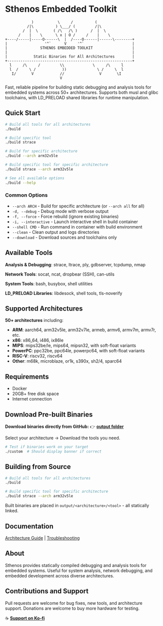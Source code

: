 # Sthenos Embedded Toolkit

```
            )           \     /          (
          /|\          ) \___/ (         /|\
        /  |  \       ( /\   /\ )      /  |  \
      /    |    \      \ x | O /     /    |    \
+----/-----|-----O------\  |  /----O------|------\--------+
|                 '^`      V     '^`                      |
|               STHENOS EMBEDDED TOOLKIT                  |
|                                                         |
|            Static Binaries for All Architectures        |
+---------------------------------------------------------+
  l     /\     /         \\             \     /\     l
  l  /     \ /            ))              \ /     \  l
   I/       V            //                V       \I
                         V
```

Fast, reliable pipeline for building static debugging and analysis tools for embedded systems across 50+ architectures. Supports both musl and glibc toolchains, with LD_PRELOAD shared libraries for runtime manipulation.

## Quick Start

```bash
# Build all tools for all architectures
./build

# Build specific tool
./build strace

# Build for specific architecture  
./build --arch arm32v5le

# Build specific tool for specific architecture
./build strace --arch arm32v5le

# See all available options
./build --help
```

### Common Options

- `--arch ARCH` - Build for specific architecture (or `--arch all` for all)
- `-d, --debug` - Debug mode with verbose output
- `-f, --force` - Force rebuild (ignore existing binaries)
- `-i, --interactive` - Launch interactive shell in build container
- `--shell CMD` - Run command in container with build environment
- `--clean` - Clean output and logs directories
- `--download` - Download sources and toolchains only

## Available Tools

**Analysis & Debugging**: strace, ltrace, ply, gdbserver, tcpdump, nmap

**Network Tools**: socat, ncat, dropbear (SSH), can-utils

**System Tools**: bash, busybox, shell utilities

**LD_PRELOAD Libraries**: libdesock, shell tools, tls-noverify

## Supported Architectures

**50+ architectures** including:
- **ARM**: aarch64, arm32v5le, arm32v7le, armeb, armv6, armv7m, armv7r, etc.
- **x86**: x86_64, i486, ix86le  
- **MIPS**: mips32be/le, mips64, mipsn32, with soft-float variants
- **PowerPC**: ppc32be, ppc64le, powerpc64, with soft-float variants
- **RISC-V**: riscv32, riscv64
- **Other**: m68k, microblaze, or1k, s390x, sh2/4, sparc64

## Requirements

- Docker
- 20GB+ free disk space
- Internet connection

## Download Pre-built Binaries

**Download binaries directly from GitHub:**
👉 **[output folder](https://github.com/f0rw4rd/sthenos-embedded-toolkit/tree/main/output)**

Select your architecture → Download the tools you need.

```bash
# Test if binaries work on your target
./custom  # Should display banner if correct
```

## Building from Source

```bash
# Build all tools for all architectures
./build

# Build specific tool for specific architecture
./build strace --arch arm32v5le
```

Built binaries are placed in `output/<architecture>/<tool>` - all statically linked.

## Documentation

[Architecture Guide](docs/Architecture-Guide.md) | [Troubleshooting](docs/Troubleshooting.md)

## About

Sthenos provides statically compiled debugging and analysis tools for embedded systems. Useful for system analysis, network debugging, and embedded development across diverse architectures.

## Contributions and Support

Pull requests are welcome for bug fixes, new tools, and architecture support. Donations are welcome to buy more hardware for testing.

☕ **[Support on Ko-fi](https://ko-fi.com/f0rw4rd)**
